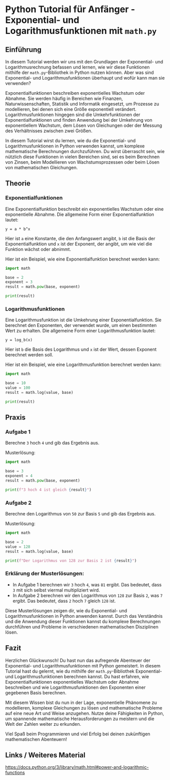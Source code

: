# Python Tutorial für Anfänger - Exponential- und Logarithmusfunktionen mit `math.py`

## Einführung
In diesem Tutorial werden wir uns mit den Grundlagen der Exponential- und Logarithmusrechnung befassen und lernen, wie wir diese Funktionen mithilfe der `math.py`-Bibliothek in Python nutzen können. Aber was sind Exponential- und Logarithmusfunktionen überhaupt und wofür kann man sie verwenden?

Exponentialfunktionen beschreiben exponentielles Wachstum oder Abnahme. Sie werden häufig in Bereichen wie Finanzen, Naturwissenschaften, Statistik und Informatik eingesetzt, um Prozesse zu modellieren, bei denen sich eine Größe exponentiell verändert. Logarithmusfunktionen hingegen sind die Umkehrfunktionen der Exponentialfunktionen und finden Anwendung bei der Umkehrung von exponentiellem Wachstum, dem Lösen von Gleichungen oder der Messung des Verhältnisses zwischen zwei Größen.

In diesem Tutorial wirst du lernen, wie du die Exponential- und Logarithmusfunktionen in Python verwenden kannst, um komplexe mathematische Berechnungen durchzuführen. Du wirst überrascht sein, wie nützlich diese Funktionen in vielen Bereichen sind, sei es beim Berechnen von Zinsen, beim Modellieren von Wachstumsprozessen oder beim Lösen von mathematischen Gleichungen.

## Theorie
### Exponentialfunktionen
Eine Exponentialfunktion beschreibt ein exponentielles Wachstum oder eine exponentielle Abnahme. Die allgemeine Form einer Exponentialfunktion lautet: 

```
y = a * b^x
```

Hier ist `a` eine Konstante, die den Anfangswert angibt, `b` ist die Basis der Exponentialfunktion und `x` ist der Exponent, der angibt, um wie viel die Funktion wächst oder abnimmt.

Hier ist ein Beispiel, wie eine Exponentialfunktion berechnet werden kann:

```python
import math

base = 2
exponent = 3
result = math.pow(base, exponent)

print(result)
```

### Logarithmusfunktionen
Eine Logarithmusfunktion ist die Umkehrung einer Exponentialfunktion. Sie berechnet den Exponenten, der verwendet wurde, um einen bestimmten Wert zu erhalten. Die allgemeine Form einer Logarithmusfunktion lautet:

```
y = log_b(x)
```

Hier ist `b` die Basis des Logarithmus und `x` ist der Wert, dessen Exponent berechnet werden soll.

Hier ist ein Beispiel, wie eine Logarithmusfunktion berechnet werden kann:

```python
import math

base = 10
value = 100
result = math.log(value, base)

print(result)
```

## Praxis
### Aufgabe 1
Berechne `3` hoch `4` und gib das Ergebnis aus.

Musterlösung:

```python
import math

base = 3
exponent = 4
result = math.pow(base, exponent)

print(f"3 hoch 4 ist gleich {result}")
```

### Aufgabe 2
Berechne den Logarithmus von `50` zur Basis `5` und gib das Ergebnis aus.

Musterlösung:

```python
import math

base = 2
value = 128
result = math.log(value, base)

print(f"Der Logarithmus von 128 zur Basis 2 ist {result}")
```

### Erklärung der Musterlösungen:
- In Aufgabe 1 berechnen wir `3` hoch `4`, was `81` ergibt. Das bedeutet, dass `3` mit sich selbst viermal multipliziert wird.
- In Aufgabe 2 berechnen wir den Logarithmus von `128` zur Basis `2`, was `7` ergibt. Das bedeutet, dass `2` hoch `7` gleich `128` ist.

Diese Musterlösungen zeigen dir, wie du Exponential- und Logarithmusfunktionen in Python anwenden kannst. Durch das Verständnis und die Anwendung dieser Funktionen kannst du komplexe Berechnungen durchführen und Probleme in verschiedenen mathematischen Disziplinen lösen.

## Fazit
Herzlichen Glückwunsch! Du hast nun das aufregende Abenteuer der Exponential- und Logarithmusfunktionen mit Python gemeistert. In diesem Tutorial hast du gelernt, wie du mithilfe der `math.py`-Bibliothek Exponential- und Logarithmusfunktionen berechnen kannst. Du hast erfahren, wie Exponentialfunktionen exponentielles Wachstum oder Abnahme beschreiben und wie Logarithmusfunktionen den Exponenten einer gegebenen Basis berechnen.

Mit diesem Wissen bist du nun in der Lage, exponentielle Phänomene zu modellieren, komplexe Gleichungen zu lösen und mathematische Probleme auf eine neue Art und Weise anzugehen. Nutze deine Fähigkeiten in Python, um spannende mathematische Herausforderungen zu meistern und die Welt der Zahlen weiter zu erkunden.

Viel Spaß beim Programmieren und viel Erfolg bei deinen zukünftigen mathematischen Abenteuern!

## Links / Weiteres Material
https://docs.python.org/3/library/math.html#power-and-logarithmic-functions